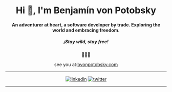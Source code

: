 <h1 align="center">Hi 👋,  I'm Benjamín von Potobsky</h1>
<h4 align="center">An adventurer at heart, a software developer by trade. Exploring the world and embracing freedom.</h4>
<h5 align="center">¡Stay wild, stay free!</h5>


<div align="center">🚀🚀🚀</div>


<div align="center">
   
   see you at:[bvonpotobsky.com](https://bvonpotobsky.com/)
   
</div>

<div align="center">
   
[1]: https://www.linkedin.com/in/bvonpotobsky
[2]: https://twitter.com/bvonpotobsky

---

[![linkedin](https://img.shields.io/badge/LinkedIn-0077B5?style=for-the-badge&logo=linkedin&logoColor=white)][1]
[![twitter](https://img.shields.io/badge/Twitter-1DA1F2?style=for-the-badge&logo=twitter&logoColor=white)][2]

---
   
</div>
